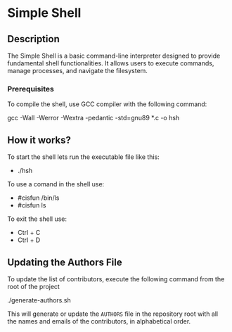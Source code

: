# Simple Shell

## Description

The Simple Shell is a basic command-line interpreter designed to provide fundamental shell functionalities. It allows users to execute commands, manage processes, and navigate the filesystem.

### Prerequisites

To compile the shell, use GCC compiler with the following command:

gcc -Wall -Werror -Wextra -pedantic -std=gnu89 *.c -o hsh

## How it works?

To start the shell lets run the executable file like this:

* ./hsh

To use a comand in the shell use:

* #cisfun /bin/ls
* #cisfun ls

To exit the shell use:

* Ctrl + C
* Ctrl + D

## Updating the Authors File

To update the list of contributors, execute the following command from the root of the project

./generate-authors.sh

This will generate or update the `AUTHORS` file in the repository root with all the names and emails of the contributors, in alphabetical order.


